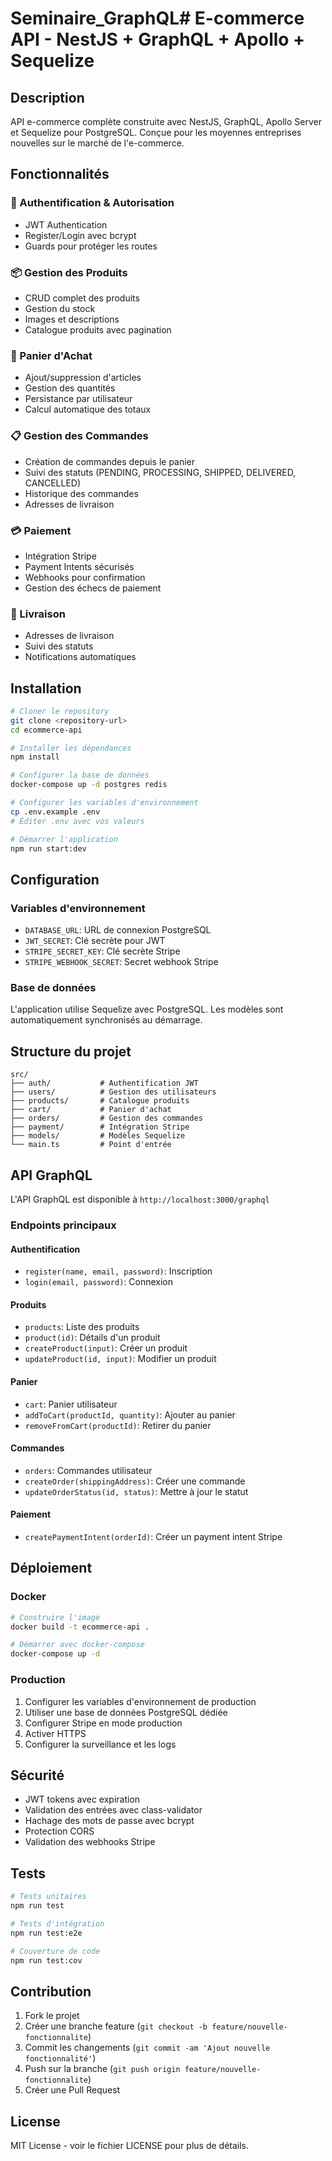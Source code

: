 # Seminaire_GraphQL# E-commerce API - NestJS + GraphQL + Apollo + Sequelize

## Description
API e-commerce complète construite avec NestJS, GraphQL, Apollo Server et Sequelize pour PostgreSQL. Conçue pour les moyennes entreprises nouvelles sur le marché de l'e-commerce.

## Fonctionnalités

### 🔐 Authentification & Autorisation
- JWT Authentication
- Register/Login avec bcrypt
- Guards pour protéger les routes

### 📦 Gestion des Produits
- CRUD complet des produits
- Gestion du stock
- Images et descriptions
- Catalogue produits avec pagination

### 🛒 Panier d'Achat
- Ajout/suppression d'articles
- Gestion des quantités
- Persistance par utilisateur
- Calcul automatique des totaux

### 📋 Gestion des Commandes
- Création de commandes depuis le panier
- Suivi des statuts (PENDING, PROCESSING, SHIPPED, DELIVERED, CANCELLED)
- Historique des commandes
- Adresses de livraison

### 💳 Paiement
- Intégration Stripe
- Payment Intents sécurisés
- Webhooks pour confirmation
- Gestion des échecs de paiement

### 🚚 Livraison
- Adresses de livraison
- Suivi des statuts
- Notifications automatiques

## Installation

```bash
# Cloner le repository
git clone <repository-url>
cd ecommerce-api

# Installer les dépendances
npm install

# Configurer la base de données
docker-compose up -d postgres redis

# Configurer les variables d'environnement
cp .env.example .env
# Éditer .env avec vos valeurs

# Démarrer l'application
npm run start:dev
```

## Configuration

### Variables d'environnement
- `DATABASE_URL`: URL de connexion PostgreSQL
- `JWT_SECRET`: Clé secrète pour JWT
- `STRIPE_SECRET_KEY`: Clé secrète Stripe
- `STRIPE_WEBHOOK_SECRET`: Secret webhook Stripe

### Base de données
L'application utilise Sequelize avec PostgreSQL. Les modèles sont automatiquement synchronisés au démarrage.

## Structure du projet

```
src/
├── auth/           # Authentification JWT
├── users/          # Gestion des utilisateurs
├── products/       # Catalogue produits
├── cart/           # Panier d'achat
├── orders/         # Gestion des commandes
├── payment/        # Intégration Stripe
├── models/         # Modèles Sequelize
└── main.ts         # Point d'entrée
```

## API GraphQL

L'API GraphQL est disponible à `http://localhost:3000/graphql`

### Endpoints principaux

#### Authentification
- `register(name, email, password)`: Inscription
- `login(email, password)`: Connexion

#### Produits
- `products`: Liste des produits
- `product(id)`: Détails d'un produit
- `createProduct(input)`: Créer un produit
- `updateProduct(id, input)`: Modifier un produit

#### Panier
- `cart`: Panier utilisateur
- `addToCart(productId, quantity)`: Ajouter au panier
- `removeFromCart(productId)`: Retirer du panier

#### Commandes
- `orders`: Commandes utilisateur
- `createOrder(shippingAddress)`: Créer une commande
- `updateOrderStatus(id, status)`: Mettre à jour le statut

#### Paiement
- `createPaymentIntent(orderId)`: Créer un payment intent Stripe

## Déploiement

### Docker
```bash
# Construire l'image
docker build -t ecommerce-api .

# Démarrer avec docker-compose
docker-compose up -d
```

### Production
1. Configurer les variables d'environnement de production
2. Utiliser une base de données PostgreSQL dédiée
3. Configurer Stripe en mode production
4. Activer HTTPS
5. Configurer la surveillance et les logs

## Sécurité

- JWT tokens avec expiration
- Validation des entrées avec class-validator
- Hachage des mots de passe avec bcrypt
- Protection CORS
- Validation des webhooks Stripe

## Tests

```bash
# Tests unitaires
npm run test

# Tests d'intégration
npm run test:e2e

# Couverture de code
npm run test:cov
```

## Contribution

1. Fork le projet
2. Créer une branche feature (`git checkout -b feature/nouvelle-fonctionnalite`)
3. Commit les changements (`git commit -am 'Ajout nouvelle fonctionnalité'`)
4. Push sur la branche (`git push origin feature/nouvelle-fonctionnalite`)
5. Créer une Pull Request

## License

MIT License - voir le fichier LICENSE pour plus de détails.